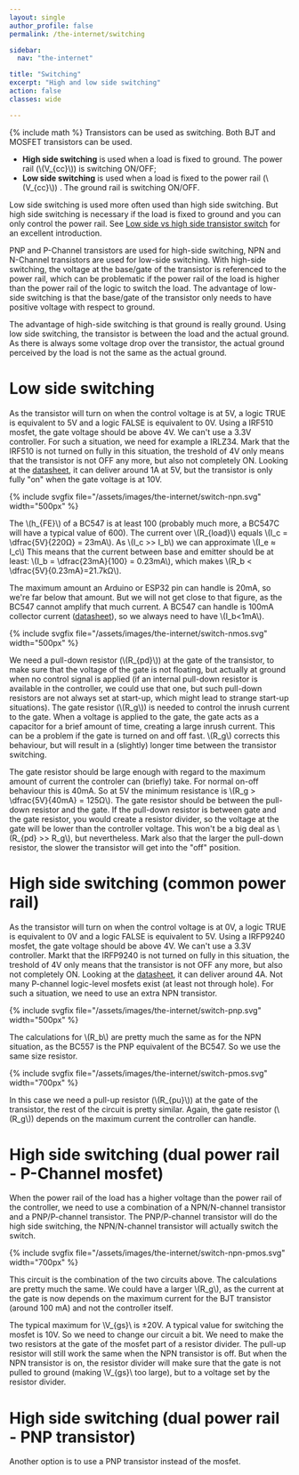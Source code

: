 ```yaml
---
layout: single
author_profile: false
permalink: /the-internet/switching

sidebar:
  nav: "the-internet"

title: "Switching"
excerpt: "High and low side switching"
action: false
classes: wide

---
```

{% include math %}
Transistors can be used as switching. Both BJT and MOSFET transistors can be used.

- **High side switching** is used when a load is fixed to ground. The power rail (\\(V_{cc}\\)) is switching ON/OFF;
- **Low side switching** is used when a load is fixed to the power rail (\\(V_{cc}\\)) . The ground rail is switching ON/OFF.

Low side switching is used more often used than high side switching. But high side switching is necessary if the load is fixed to ground and you can only control the power rail. See [Low side vs high side transistor switch](https://www.baldengineer.com/low-side-vs-high-side-transistor-switch.html) for an excellent introduction.

PNP and P-Channel transistors are used for high-side switching, NPN and N-Channel transistors are used for low-side switching. With high-side switching, the voltage at the base/gate of the transistor is referenced to the power rail, which can be problematic if the power rail of the load is higher than the power rail of the logic to switch the load. The advantage of low-side switching is that the base/gate of the transistor only needs to have positive voltage with respect to ground.

The advantage of high-side switching is that ground is really ground. Using low side switching, the transistor is between the load and the actual ground. As there is always some voltage drop over the transistor, the actual ground perceived by the load is not the same as the actual ground.

# Low side switching
As the transistor will turn on when the control voltage is at 5V, a logic TRUE is equivalent to 5V and a logic FALSE is equivalent to 0V. Using a IRF510 mosfet, the gate voltage should be above 4V. We can't use a 3.3V controller. For such a situation, we need for example a IRLZ34. Mark that the IRF510 is not turned on fully in this situation, the treshold of 4V only means that the transistor is not OFF any more, but also not completely ON. Looking at the [datasheet](https://www.irf.com/product-info/datasheets/data/irf510.pdf), it can deliver around 1A at 5V, but the transistor is only fully "on" when the gate voltage is at 10V.

{% include svgfix file="/assets/images/the-internet/switch-npn.svg" width="500px" %}

The \\(h_{FE}\\) of a BC547 is at least 100 (probably much more, a BC547C will have a typical value of 600). The current over \\(R_{load}\\) equals \\(I_c = \dfrac{5V}{220Ω} = 23mA\\). As \\(I_c >> I_b\\) we can approximate \\(I_e ≈ I_c\\) This means that the current between base and emitter should be at least: \\(I_b = \dfrac{23mA}{100} = 0.23mA\\), which makes \\(R_b < \dfrac{5V}{0.23mA}=21.7kΩ\\).

The maximum amount an Arduino or ESP32 pin can handle is 20mA, so we're far below that amount. But we will not get close to that figure, as the BC547 cannot amplify that much current. A BC547 can handle is 100mA collector current ([datasheet](https://www.onsemi.com/download/data-sheet/pdf/bc550-d.pdf)), so we always need to have \\(I_b<1mA\\).

{% include svgfix file="/assets/images/the-internet/switch-nmos.svg" width="500px" %}

We need a pull-down resistor (\\(R_{pd}\\)) at the gate of the transistor, to make sure that the voltage of the gate is not floating, but actually at ground when no control signal is applied (if an internal pull-down resistor is available in the controller, we could use that one, but such pull-down resistors are not always set at start-up, which might lead to strange start-up situations). The gate resistor (\\(R_g\\)) is needed to control the inrush current to the gate. When a voltage is applied to the gate, the gate acts as a capacitor for a brief amount of time, creating a large inrush current. This can be a problem if the gate is turned on and off fast. \\(R_g\\) corrects this behaviour, but will result in a (slightly) longer time between the transistor switching.

The gate resistor should be large enough with regard to the maximum amount of current the controler can (briefly) take. For normal on-off behaviour this is 40mA. So at 5V the minimum resistance is \\(R_g > \dfrac{5V}{40mA} = 125Ω\\). The gate resistor should be between the pull-down resistor and the gate. If the pull-down resistor is between gate and the gate resistor, you would create a resistor divider, so the voltage at the gate will be lower than the controller voltage. This won't be a big deal as \\(R_{pd} >> R_g\\), but nevertheless. Mark also that the larger the pull-down resistor, the slower the transistor will get into the "off" position.

# High side switching (common power rail)
As the transistor will turn on when the control voltage is at 0V, a logic TRUE is equivalent to 0V and a logic FALSE is equivalent to 5V. Using a IRFP9240 mosfet, the gate voltage should be above 4V. We can't use a 3.3V controller. Markt that the IRFP9240 is not turned on fully in this situation, the treshold of 4V only means that the transistor is not OFF any more, but also not completely ON. Looking at the [datasheet](https://www.irf.com/product-info/datasheets/data/irfp9240.pdf), it can deliver around 4A. Not many P-channel logic-level mosfets exist (at least not through hole). For such a situation, we need to use an extra NPN transistor.

{% include svgfix file="/assets/images/the-internet/switch-pnp.svg" width="500px" %}

The calculations for \\(R_b\\) are pretty much the same as for the NPN situation, as the BC557 is the PNP equivalent of the BC547. So we use the same size resistor.

{% include svgfix file="/assets/images/the-internet/switch-pmos.svg" width="700px" %}

In this case we need a pull-up resistor (\\(R_{pu}\\)) at the gate of the transistor, the rest of the circuit is pretty similar. Again, the gate resistor (\\(R_g\\)) depends on the maximum current the controller can handle.

# High side switching (dual power rail - P-Channel mosfet)
When the power rail of the load has a higher voltage than the power rail of the controller, we need to use a combination of a NPN/N-channel transistor and a PNP/P-channel transistor. The PNP/P-channel transistor will do the high side switching, the NPN/N-channel transistor will actually switch the switch.

{% include svgfix file="/assets/images/the-internet/switch-npn-pmos.svg" width="700px" %}

This circuit is the combination of the two circuits above. The calculations are pretty much the same. We could have a larger \\(R_g\\), as the current at the gate is now depends on the maximum current for the BJT transistor (around 100 mA) and not the controller itself.

The typical maximum for \\V_{gs}\\ is ±20V. A typical value for switching the mosfet is 10V. So we need to change our circuit a bit. We need to make the two resistors at the gate of the mosfet part of a resistor divider. The pull-up resistor will still work the same when the NPN transistor is off. But when the NPN transistor is on, the resistor divider will make sure that the gate is not pulled to ground (making \\V_{gs}\\ too large), but to a voltage set by the resistor divider.

# High side switching (dual power rail - PNP transistor)
Another option is to use a PNP transistor instead of the mosfet.
